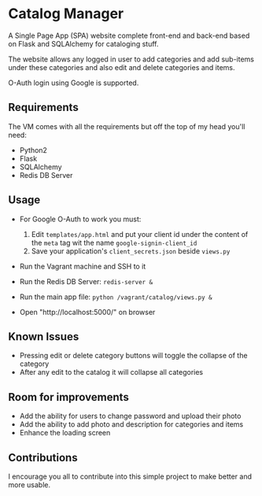 # Catalog Manager

A Single Page App (SPA) website complete front-end and back-end based on Flask and SQLAlchemy for cataloging stuff.

The website allows any logged in user to add categories and add sub-items under these categories and also edit and delete categories and items.

O-Auth login using Google is supported.

## Requirements

The VM comes with all the requirements but off the top of my head you'll need:
  * Python2
  * Flask
  * SQLAlchemy
  * Redis DB Server

## Usage

* For Google O-Auth to work you must:
  1. Edit `templates/app.html` and put your client id under the content of the `meta` tag wit the name `google-signin-client_id`
  2. Save your application's `client_secrets.json` beside `views.py`

* Run the Vagrant machine and SSH to it

* Run the Redis DB Server: `redis-server &`

* Run the main app file: `python /vagrant/catalog/views.py &`

* Open "http://localhost:5000/" on browser

## Known Issues

* Pressing edit or delete category buttons will toggle the collapse of the category
* After any edit to the catalog it will collapse all categories

## Room for improvements

* Add the ability for users to change password and upload their photo
* Add the ability to add photo and description for categories and items
* Enhance the loading screen

## Contributions

I encourage you all to contribute into this simple project to make better and more usable.